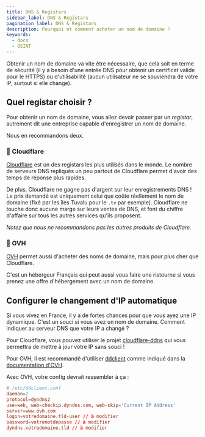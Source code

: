 ```yaml
---
title: DNS & Registars
sidebar_label: DNS & Registars
pagination_label: DNS & Registars
description: Pourquoi et comment acheter un nom de domaine ?
keywords:
  - docs
  - OSINT
---
```


Obtenir un nom de domaine va vite être nécessaire, que cela soit en terme de sécurité (il y a besoin d'une entrée DNS pour obtenir un certificat valide pour le HTTPS) ou d'utilisabilité (aucun utilisateur ne se souviendra de votre IP, surtout si elle change).

## Quel registar choisir ?

Pour obtenir un nom de domaine, vous allez devoir passer par un _registar_, autrement dit une entreprise capable d'enregistrer un nom de domaine.

Nous en recommandons deux.

### 🥇 Cloudflare

[Cloudflare](https://www.cloudflare.com/fr-fr/) est un des registars les plus utilisés dans le monde.
Le nombre de serveurs DNS repliqués un peu partout de Cloudflare permet d'avoir des temps de réponse plus rapides.

De plus, Cloudflare ne gagne pas d'argent sur leur enregistrements DNS ! Le prix demandé est uniquement celui que coûte réellement le nom de domaine (fixé par les îles Tuvalu pour le `.tv` par exemple). Cloudflare ne touche donc aucune marge sur leurs ventes de DNS, et font du chiffre d'affaire sur tous les autres services qu'ils proposent.

_Notez que nous ne recommandons pas les autres produits de Cloudflare._

### 🥈 OVH

[OVH](https://www.ovhcloud.com/fr/) permet aussi d'acheter des noms de domaine, mais pour plus cher que Cloudflare.

C'est un hébergeur Français qui peut aussi vous faire une ristourne si vous prenez une offre d'hébergement avec un nom de domaine.

## Configurer le changement d'IP automatique

Si vous vivez en France, il y a de fortes chances pour que vous ayez une IP dynamique. C'est un souci si vous avez un nom de domaine. Comment indiquer au serveur DNS que votre IP a changé ?

Pour Cloudflare, vous pouvez utiliser le projet [cloudflare-ddns](https://github.com/timothymiller/cloudflare-ddns) qui vous permettra de mettre à jour votre IP sans souci !

Pour OVH, il est recommandé d'utiliser [ddclient](https://doc.ubuntu-fr.org/ddclient) comme indiqué dans la [documentation d'OVH](https://help.ovhcloud.com/csm/fr-dns-dynhost?id=kb_article_view&sysparm_article=KB0051644).

Avec OVH, votre config devrait ressembler à ça :

```conf
# /etc/ddclient.conf
daemon=2
protocol=dyndns2
use=web, web=checkip.dyndns.com, web-skip='Current IP Address'
server=www.ovh.com
login=votredomaine.tld-user // à modifier
password=votremotdepasse // à modifier
dyndns.votredomaine.tld // à modifier
```
